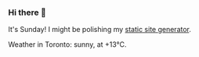 ### Hi there :wave:

It's Sunday! I might be polishing my [static site generator](https://github.com/bewuethr/pandoc-bash-blog).

Weather in Toronto: sunny, at +13°C.
